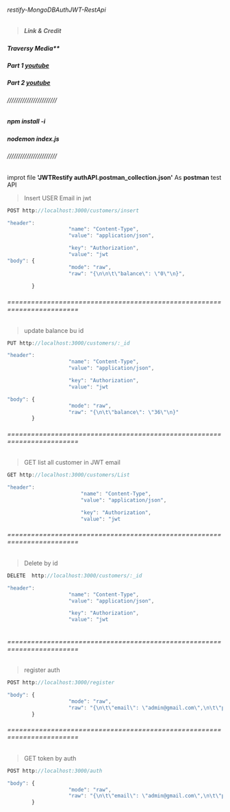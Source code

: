 ###### restify-MongoDBAuthJWT-RestApi 

 > ##### Link & Credit 
  ##### Traversy Media**
##### Part 1 [youtube](https://www.youtube.com/watch?v=bqn-sx0v-l0)
##### Part 2 [youtube](https://www.youtube.com/watch?v=oyYOobBuczM)

###### ///////////////////////
##### _npm install -i_
##### _nodemon index.js_
###### ///////////////////////

improt file  **'JWTRestify authAPI.postman_collection.json'** As **postman** test API

> Insert USER Email in jwt
```javascript
POST http://localhost:3000/customers/insert

"header": 
					"name": "Content-Type",
					"value": "application/json",

					"key": "Authorization",
					"value": "jwt 
"body": {
					"mode": "raw",
					"raw": "{\n\n\t\"balance\": \"0\"\n}",
		
        }
 ```
###### ========================================================================

> update balance bu id
```javascript
PUT http://localhost:3000/customers/:_id

"header": 
					"name": "Content-Type",
					"value": "application/json",

					"key": "Authorization",
					"value": "jwt 

"body": {
					"mode": "raw",
					"raw": "{\n\t\"balance\": \"36\"\n}"
		}
```
###### ========================================================================

> GET list all customer in JWT email
```javascript
GET http://localhost:3000/customers/List

"header": 
						"name": "Content-Type",
						"value": "application/json",

						"key": "Authorization",
						"value": "jwt 
```
###### ========================================================================

> Delete by id
```javascript
DELETE  http://localhost:3000/customers/:_id

"header": 
					"name": "Content-Type",
					"value": "application/json",

					"key": "Authorization",
					"value": "jwt 
                
```
###### ========================================================================
> register auth

```javascript
POST http://localhost:3000/register

"body": {
					"mode": "raw",
					"raw": "{\n\t\"email\": \"admin@gmail.com\",\n\t\"password\": \"0123456\"\n}"
		}
```
###### ========================================================================
> GET token by auth
```javascript
POST http://localhost:3000/auth

"body": {
					"mode": "raw",
					"raw": "{\n\t\"email\": \"admin@gmail.com\",\n\t\"password\": \"0123456\"\n}"
		}
 ```
